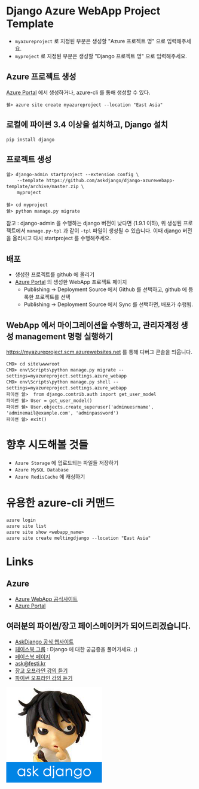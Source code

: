 
# Django Azure WebApp Project Template

 * `myazureproject` 로 지정된 부분은 생성할 "Azure 프로젝트 명" 으로 입력해주세요.
 * `myproject` 로 지정된 부분은 생성할 "Django 프로젝트 명" 으로 입력해주세요.


## Azure 프로젝트 생성

[Azure Portal](https://portal.azure.com/#blade/HubsExtension/BrowseAllResourcesBlade) 에서 생성하거나, azure-cli 를 통해 생성할 수 있다.

    쉘> azure site create myazureproject --location "East Asia"


## 로컬에 파이썬 3.4 이상을 설치하고, Django 설치

    pip install django


## 프로젝트 생성

    쉘> django-admin startproject --extension config \
        --template https://github.com/askdjango/django-azurewebapp-template/archive/master.zip \
        myproject

    쉘> cd myproject
    쉘> python manage.py migrate

참고 : django-admin 을 수행하는 django 버전이 낮다면 (1.9.1 이하), 위 생성된 프로젝트에서 `manage.py-tpl` 과 같이 `-tpl` 파일이 생성될 수 있습니다. 이때 django 버전을 올리시고 다시 startproject 를 수행해주세요.


## 배포

 * 생성한 프로젝트를 github 에 올리기
 * [Azure Portal](https://portal.azure.com/#blade/HubsExtension/BrowseAllResourcesBlade) 의 생성한 WebApp 프로젝트 페이지
    * Publishing -> Deployment Source 에서 Github 를 선택하고, github 에 등록한 프로젝트를 선택
    * Publishing -> Deployment Source 에서 Sync 를 선택하면, 배포가 수행됨.


## WebApp 에서 마이그레이션을 수행하고, 관리자계정 생성 management 명령 실행하기

https://myazureproject.scm.azurewebsites.net 를 통해 디버그 콘솔을 띄웁니다.

    CMD> cd site\wwwroot
    CMD> env\Scripts\python manage.py migrate --settings=myazureproject.settings.azure_webapp
    CMD> env\Scripts\python manage.py shell --settings=myazureproject.settings.azure_webapp
    파이썬 쉘>  from django.contrib.auth import get_user_model
    파이썬 쉘> User = get_user_model()
    파이썬 쉘> User.objects.create_superuser('adminuesrname', 'adminemail@example.com', 'adminpassword')
    파이썬 쉘> exit()


# 향후 시도해볼 것들

 * `Azure Storage` 에 업로드되는 파일들 저장하기
 * `Azure MySQL Database`
 * `Azure RedisCache` 에 캐싱하기


# 유용한 azure-cli 커맨드

    azure login
    azure site list
    azure site show <webapp_name>
    azure site create meltingdjango --location "East Asia"


# Links

## Azure

 * [Azure WebApp 공식사이트](https://azure.microsoft.com/ko-kr/services/app-service/web/)
 * [Azure Portal](http://portal.azure.com)

## 여러분의 파이썬/장고 페이스메이커가 되어드리겠습니다.

 * [AskDjango 공식 웹사이트](http://ask.festi.kr)
 * [페이스북 그룹](http://facebook.com/groups/askdjango) : Django 에 대한 궁금증을 풀어가세요. ;)
 * [페이스북 페이지](http://facebook.com/askdjango)
 * [ask@festi.kr](mailto:ask@festi.kr)
 * [장고 오프라인 강의 듣기](http://ask.festi.kr/p/1616)
 * [파이썬 오프라인 강의 듣기](http://ask.festi.kr/p/1987)

[![AskDjango](readme/askdjango-allieus.png)](http://facebook.com/askdjango)

